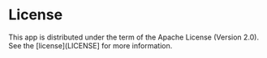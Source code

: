 # License

This app is distributed under the term of the Apache License (Version 2.0). See the [license](LICENSE] for more information.
